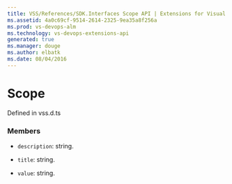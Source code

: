 ```yaml
---
title: VSS/References/SDK.Interfaces Scope API | Extensions for Visual Studio Team Services
ms.assetid: 4a0c69cf-9514-2614-2325-9ea35a8f256a
ms.prod: vs-devops-alm
ms.technology: vs-devops-extensions-api
generated: true
ms.manager: douge
ms.author: elbatk
ms.date: 08/04/2016
---
```


# Scope

Defined in vss.d.ts



### Members

* `description`: string. 

* `title`: string. 

* `value`: string. 

